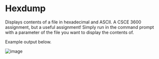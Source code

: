 # Hexdump
Displays contents of a file in hexadecimal and ASCII. A CSCE 3600 assignment, but a useful assignment!
Simply run in the command prompt with a parameter of the file you want to display the contents of.

Example output below.

![image](https://user-images.githubusercontent.com/34362128/177023081-acf0ff30-30a6-4cbf-a922-0e11c29cc4fe.png)
